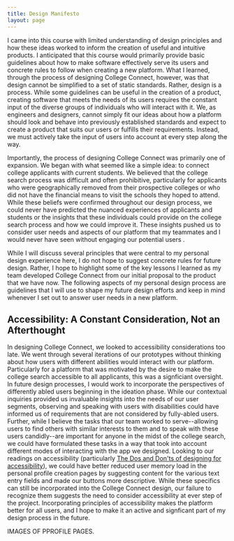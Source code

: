 ```yaml
---
title: Design Manifesto
layout: page
---
```


I came into this course with limited understanding of design principles and how these ideas worked to inform the creation of useful and intuitive products. I anticipated that this course would primarily provide basic guidelines about how to make software effectively serve its users and concrete rules to follow when creating a new platform.  What I learned, through the process of designing College Connect, however, was that design cannot be simplified to a set of static standards.  Rather, design is a process.  While some guidelines can be useful in the creation of a product, creating software that meets the needs of its users requires the constant input of the diverse groups of individuals who will interact with it.  We, as engineers and designers, cannot simply fit our ideas about how a platform should look and behave into previously established standards and expect to create a product that suits our users or fulfills their requirements.  Instead, we must actively take the input of users into account at every step along the way.

Importantly, the process of designing College Connect was primarily one of expansion.  We began with what seemed like a simple idea: to connect college applicants with current students.  We believed that the college search process was difficult and often prohibitive, particularly for applicants who were geographically removed from their prospective colleges or who did not have the financial means to visit the schools they hoped to attend.  While these beliefs were confirmed throughout our design process, we could never have predicted the nuanced experiences of applicants and students or the insights that these individuals could provide on the college search process and how we could improve it.  These insights pushed us to consider user needs and aspects of our platform that my teammates and I would never have seen without engaging our potential users .

While I will discuss several principles that were central to my personal design experience here, I do not hope to suggest concrete rules for future design.  Rather, I hope to highlight some of the key lessons I learned as my team developed College Connect from our initial proposal to the product that we have now.  The following aspects of my personal design process are guidelines that I will use to shape my future design efforts and keep in mind whenever I set out to answer user needs in a new platform.

## Accessibility: A Constant Consideration, Not an Afterthought

In designing College Connect, we looked to accessibility considerations too late.  We went through several iterations of our prototypes without thinking about how users with different abilities would interact with our platform.  Particularly for a platform that was motivated by the desire to make the college search accessible to all applicants, this was a signficiant oversight.  In future design processes, I would work to incorporate the perspectives of differently abled users beginning in the ideation phase.  While our contextual inquiries provided us invaluable insights into the needs of our user segments, observing and speaking with users with disabilities could have informed us of requirements that are not considered by fully-abled users.  Further, while I believe the tasks that our team worked to serve--allowing users to find others with similar interests to them and to speak with these users candidly--are important for anyone in the midst of the college search, we could have formulated these tasks in a way that took into account different modes of interacting with the app we designed.  Looking to our readings on accessibility (particularly [The Dos and Don'ts of designing for accessibility](https://www.google.com/url?q=https%3A%2F%2Fglow.williams.edu%2Fcourses%2F2221560%2Ffiles%2Ffolder%2Freadings%3Fpreview%3D126045048&sa=D&sntz=1&usg=AFQjCNHhUcz0b0bM1IIyL-qCRWVK3waQSA)), we could have better reduced user memory load in the personal profile creation pages by suggesting content for the various text entry fields and made our buttons more descriptive.  While these specifics can still be incorporated into the College Connect design, our failure to recognize them suggests the need to consider accessibility at ever step of the project.  Incorporating principles of accessibility makes the platform better for all users, and I hope to make it an active and signficant part of my design process in the future.

IMAGES OF PPROFILE PAGES.
